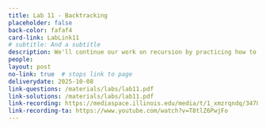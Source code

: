 ```yaml
---
title: Lab 11 - Backtracking
placeholder: false
back-color: fafaf4
card-link: LabLink11
# subtitle: And a subtitle
description: We'll continue our work on recursion by practicing how to use backtracking to create optimal recursions. Special emphasis on writing recurrences.
people:
layout: post
no-link: true  # stops link to page 
deliverydate: 2025-10-08
link-questions: /materials/labs/lab11.pdf
link-solutions: /materials/labs/lab11.pdf
link-recording: https://mediaspace.illinois.edu/media/t/1_xmzrqndq/347892222
link-recording-ta: https://www.youtube.com/watch?v=T8tlZ6PwjFo
---
```










